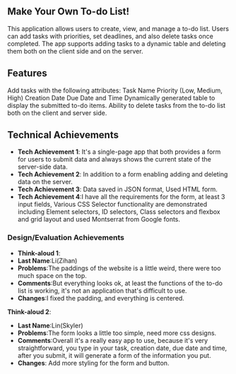 
## Make Your Own To-do List!
This application allows users to create, view, and manage a to-do list. Users can add tasks with priorities, set deadlines, and also delete tasks once completed. The app supports adding tasks to a dynamic table and deleting them both on the client side and on the server.

## Features
Add tasks with the following attributes:
Task Name
Priority (Low, Medium, High)
Creation Date
Due Date and Time
Dynamically generated table to display the submitted to-do items.
Ability to delete tasks from the to-do list both on the client and server side.

## Technical Achievements
- **Tech Achievement 1**: It's a single-page app that both provides a form for users to submit data and always shows the current state of the server-side data.
- **Tech Achievement 2**: In addition to a form enabling adding and deleting data on the server.
- **Tech Achievement 3**: Data saved in JSON format, Used HTML form. 
- **Tech Achievement 4**:I have all the requirements for the form, at least 3 input fields, Various CSS Selector functionality are demonstrated including Element selectors, ID selectors, Class selectors and flexbox and grid layout and used Montserrat from Google fonts. 

### Design/Evaluation Achievements
- **Think-aloud 1**: 
- **Last Name**:Li(Zihan)
- **Problems**:The paddings of the website is a little weird, there were too much space on the top.
- **Comments**:But everything looks ok, at least the functions of the to-do list is working, it's not an application that's difficult to use.
- **Changes**:I fixed the padding, and everything is centered.


**Think-aloud 2**:
- **Last Name**:Lin(Skyler)
- **Problems**:The form looks a little too simple, need more css designs.
- **Comments**:Overall it's a really easy app to use, because it's very straightforward, you type in your task, creation date, due date and time, after you submit, it will generate a form of the information you put. 
- **Changes**: Add more styling for the form and button. 





